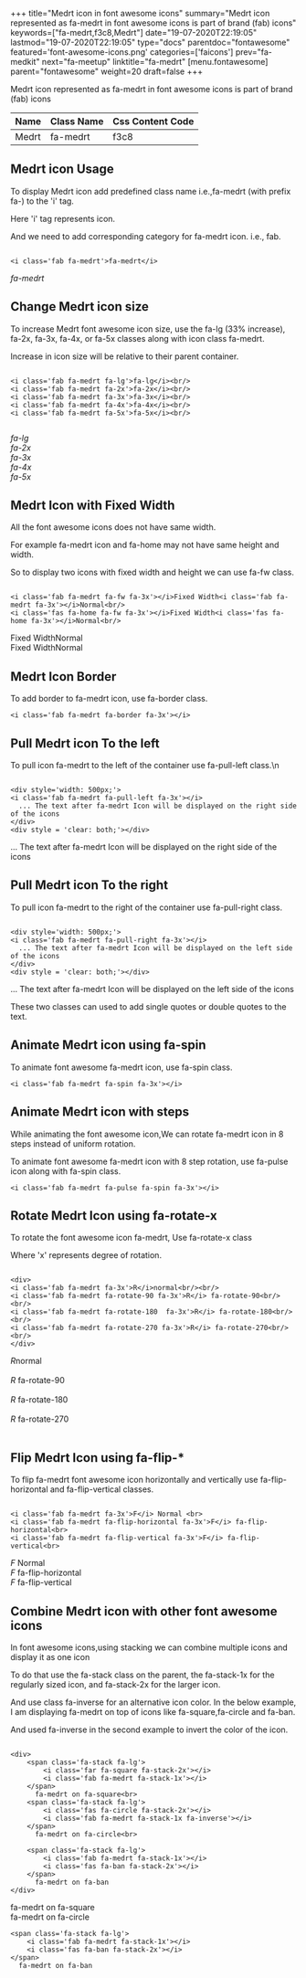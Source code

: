 +++
title="Medrt icon in font awesome icons"
summary="Medrt icon represented as fa-medrt in font awesome icons is part of brand (fab) icons"
keywords=["fa-medrt,f3c8,Medrt"]
date="19-07-2020T22:19:05"
lastmod="19-07-2020T22:19:05"
type="docs"
parentdoc="fontawesome"
featured='font-awesome-icons.png'
categories=['faicons']
prev="fa-medkit"
next="fa-meetup"
linktitle="fa-medrt"
[menu.fontawesome]
parent="fontawesome"
weight=20
draft=false
+++


Medrt icon represented as fa-medrt in font awesome icons is part of brand (fab) icons

<div class='table-responsive'><table class='table'><thead><tr><th>Name</th><th>Class Name</th><th>Css Content Code</th></tr></thead><tbody><tr><td>Medrt</td><td>fa-medrt</td><td>f3c8</td></tr></tbody></table></div>



## Medrt icon Usage

To display Medrt icon add predefined class name i.e.,fa-medrt (with prefix fa-) to the 'i' tag.

Here 'i' tag represents icon.

And we need to add corresponding category for fa-medrt icon. i.e., fab.


```

<i class='fab fa-medrt'>fa-medrt</i>
```

<i class='fab fa-medrt'>fa-medrt</i>




## Change Medrt icon size
To increase Medrt font awesome icon size, use the fa-lg (33% increase), fa-2x, fa-3x, fa-4x, or fa-5x classes along with icon class fa-medrt.

Increase in icon size will be relative to their parent container. 

```

<i class='fab fa-medrt fa-lg'>fa-lg</i><br/>
<i class='fab fa-medrt fa-2x'>fa-2x</i><br/>
<i class='fab fa-medrt fa-3x'>fa-3x</i><br/>
<i class='fab fa-medrt fa-4x'>fa-4x</i><br/>
<i class='fab fa-medrt fa-5x'>fa-5x</i><br/>
            
```

<i class='fab fa-medrt fa-lg'>fa-lg</i><br/>
<i class='fab fa-medrt fa-2x'>fa-2x</i><br/>
<i class='fab fa-medrt fa-3x'>fa-3x</i><br/>
<i class='fab fa-medrt fa-4x'>fa-4x</i><br/>
<i class='fab fa-medrt fa-5x'>fa-5x</i><br/>
            



## Medrt Icon with Fixed Width 

All the font awesome icons does not have same width.

For example fa-medrt icon and fa-home may not have same height and width.

So to display two icons with fixed width and height we can use fa-fw class.


```

<i class='fab fa-medrt fa-fw fa-3x'></i>Fixed Width<i class='fab fa-medrt fa-3x'></i>Normal<br/>
<i class='fas fa-home fa-fw fa-3x'></i>Fixed Width<i class='fas fa-home fa-3x'></i>Normal<br/>
```

<i class='fab fa-medrt fa-fw fa-3x'></i>Fixed Width<i class='fab fa-medrt fa-3x'></i>Normal<br/>
<i class='fas fa-home fa-fw fa-3x'></i>Fixed Width<i class='fas fa-home fa-3x'></i>Normal<br/>



## Medrt Icon Border 

To add border to fa-medrt icon, use fa-border class.


```
<i class='fab fa-medrt fa-border fa-3x'></i>

```
<i class='fab fa-medrt fa-border fa-3x'></i>





## Pull Medrt icon To the left

To pull icon fa-medrt to the left of the container use fa-pull-left class.\n

```

<div style='width: 500px;'>
<i class='fab fa-medrt fa-pull-left fa-3x'></i>
  ... The text after fa-medrt Icon will be displayed on the right side of the icons
</div>
<div style = 'clear: both;'></div>
```

<div style='width: 500px;'>
<i class='fab fa-medrt fa-pull-left fa-3x'></i>
  ... The text after fa-medrt Icon will be displayed on the right side of the icons
</div>
<div style = 'clear: both;'></div>




## Pull Medrt icon To the right
To pull icon fa-medrt to the right of the container use fa-pull-right class.

```

<div style='width: 500px;'>
<i class='fab fa-medrt fa-pull-right fa-3x'></i>
  ... The text after fa-medrt Icon will be displayed on the left side of the icons
</div>
<div style = 'clear: both;'></div>
```

<div style='width: 500px;'>
<i class='fab fa-medrt fa-pull-right fa-3x'></i>
  ... The text after fa-medrt Icon will be displayed on the left side of the icons
</div>
<div style = 'clear: both;'></div>

These two classes can used to add single quotes or double quotes to the text.


## Animate Medrt icon using fa-spin
To animate font awesome fa-medrt icon, use fa-spin class.

```
<i class='fab fa-medrt fa-spin fa-3x'></i>
```
<i class='fab fa-medrt fa-spin fa-3x'></i>




## Animate Medrt icon with steps
While animating the font awesome icon,We can rotate fa-medrt icon in 8 steps instead of uniform rotation.

To animate font awesome fa-medrt icon with 8 step rotation, use fa-pulse icon along with fa-spin class.


```
<i class='fab fa-medrt fa-pulse fa-spin fa-3x'></i>

```
<i class='fab fa-medrt fa-pulse fa-spin fa-3x'></i>





## Rotate Medrt Icon using fa-rotate-x
To rotate the font awesome icon fa-medrt, Use fa-rotate-x class

Where 'x' represents degree of rotation.


```

<div>
<i class='fab fa-medrt fa-3x'>R</i>normal<br/><br/>
<i class='fab fa-medrt fa-rotate-90 fa-3x'>R</i> fa-rotate-90<br/><br/> 
<i class='fab fa-medrt fa-rotate-180  fa-3x'>R</i> fa-rotate-180<br/><br/> 
<i class='fab fa-medrt fa-rotate-270 fa-3x'>R</i> fa-rotate-270<br/><br/>
</div>
```

<div>
<i class='fab fa-medrt fa-3x'>R</i>normal<br/><br/>
<i class='fab fa-medrt fa-rotate-90 fa-3x'>R</i> fa-rotate-90<br/><br/> 
<i class='fab fa-medrt fa-rotate-180  fa-3x'>R</i> fa-rotate-180<br/><br/> 
<i class='fab fa-medrt fa-rotate-270 fa-3x'>R</i> fa-rotate-270<br/><br/>
</div>




## Flip Medrt Icon using fa-flip-*
To flip fa-medrt font awesome icon horizontally and vertically use fa-flip-horizontal and fa-flip-vertical classes. 

```

<i class='fab fa-medrt fa-3x'>F</i> Normal <br>
<i class='fab fa-medrt fa-flip-horizontal fa-3x'>F</i> fa-flip-horizontal<br>
<i class='fab fa-medrt fa-flip-vertical fa-3x'>F</i> fa-flip-vertical<br>
```

<i class='fab fa-medrt fa-3x'>F</i> Normal <br>
<i class='fab fa-medrt fa-flip-horizontal fa-3x'>F</i> fa-flip-horizontal<br>
<i class='fab fa-medrt fa-flip-vertical fa-3x'>F</i> fa-flip-vertical<br>




## Combine Medrt icon with other font awesome icons
In font awesome icons,using stacking we can combine multiple icons and display it as one icon 

To do that use the fa-stack class on the parent, the fa-stack-1x for the regularly sized icon, and fa-stack-2x for the larger icon.

And use class fa-inverse for an alternative icon color. 
In the below example, I am displaying fa-medrt on top of icons like fa-square,fa-circle and fa-ban.

And used fa-inverse in the second example to invert the color of the icon.

```

<div>
    <span class='fa-stack fa-lg'>
        <i class='far fa-square fa-stack-2x'></i>
        <i class='fab fa-medrt fa-stack-1x'></i>
    </span>
      fa-medrt on fa-square<br>
    <span class='fa-stack fa-lg'>
        <i class='fas fa-circle fa-stack-2x'></i>
        <i class='fab fa-medrt fa-stack-1x fa-inverse'></i>
    </span>
      fa-medrt on fa-circle<br>

    <span class='fa-stack fa-lg'>
        <i class='fab fa-medrt fa-stack-1x'></i>
        <i class='fas fa-ban fa-stack-2x'></i>
    </span>
      fa-medrt on fa-ban
</div>
```

<div>
    <span class='fa-stack fa-lg'>
        <i class='far fa-square fa-stack-2x'></i>
        <i class='fab fa-medrt fa-stack-1x'></i>
    </span>
      fa-medrt on fa-square<br>
    <span class='fa-stack fa-lg'>
        <i class='fas fa-circle fa-stack-2x'></i>
        <i class='fab fa-medrt fa-stack-1x fa-inverse'></i>
    </span>
      fa-medrt on fa-circle<br>

    <span class='fa-stack fa-lg'>
        <i class='fab fa-medrt fa-stack-1x'></i>
        <i class='fas fa-ban fa-stack-2x'></i>
    </span>
      fa-medrt on fa-ban
</div>






